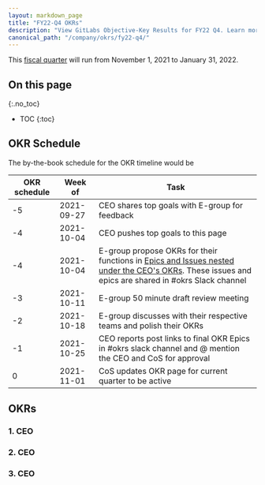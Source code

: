 ```yaml
---
layout: markdown_page
title: "FY22-Q4 OKRs"
description: "View GitLabs Objective-Key Results for FY22 Q4. Learn more here!"
canonical_path: "/company/okrs/fy22-q4/"
---
```


This [fiscal quarter](/handbook/finance/#fiscal-year) will run from November 1, 2021 to January 31, 2022.

## On this page
{:.no_toc}

- TOC
{:toc}

## OKR Schedule
The by-the-book schedule for the OKR timeline would be

| OKR schedule | Week of | Task |
| ------ | ------ | ------ |
| -5 | 2021-09-27 | CEO shares top goals with E-group for feedback |
| -4 | 2021-10-04 | CEO pushes top goals to this page |
| -4 | 2021-10-04 | E-group propose OKRs for their functions in [Epics and Issues nested under the CEO's OKRs](/company/okrs/#executives-propose-okrs-for-their-functions). These issues and epics are shared in #okrs Slack channel |
| -3 | 2021-10-11 | E-group 50 minute draft review meeting |
| -2 | 2021-10-18 | E-group discusses with their respective teams and polish their OKRs |
| -1 | 2021-10-25 | CEO reports post links to final OKR Epics in #okrs slack channel and @ mention the CEO and CoS for approval |
| 0  | 2021-11-01 | CoS updates OKR page for current quarter to be active |


## OKRs

### 1. CEO


### 2. CEO


### 3. CEO

